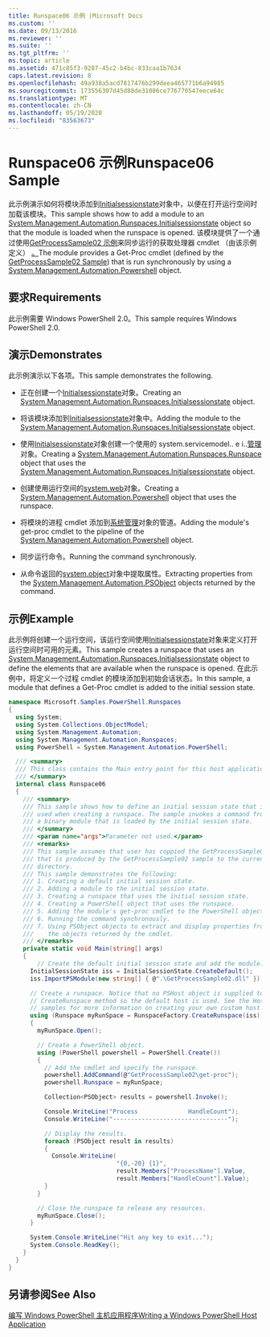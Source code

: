 ```yaml
---
title: Runspace06 示例 |Microsoft Docs
ms.custom: ''
ms.date: 09/13/2016
ms.reviewer: ''
ms.suite: ''
ms.tgt_pltfrm: ''
ms.topic: article
ms.assetid: 471c85f3-9287-45c2-b4bc-833caa1b7634
caps.latest.revision: 8
ms.openlocfilehash: 49a938a5acd7817476b299deea465771b6a94985
ms.sourcegitcommit: 173556307d45d88de31086ce776770547eece64c
ms.translationtype: MT
ms.contentlocale: zh-CN
ms.lasthandoff: 05/19/2020
ms.locfileid: "83563673"
---
```

# <a name="runspace06-sample"></a><span data-ttu-id="68e7a-102">Runspace06 示例</span><span class="sxs-lookup"><span data-stu-id="68e7a-102">Runspace06 Sample</span></span>

<span data-ttu-id="68e7a-103">此示例演示如何将模块添加到[Initialsessionstate](/dotnet/api/System.Management.Automation.Runspaces.InitialSessionState)对象中，以便在打开运行空间时加载该模块。</span><span class="sxs-lookup"><span data-stu-id="68e7a-103">This sample shows how to add a module to an [System.Management.Automation.Runspaces.Initialsessionstate](/dotnet/api/System.Management.Automation.Runspaces.InitialSessionState) object so that the module is loaded when the runspace is opened.</span></span> <span data-ttu-id="68e7a-104">该模块提供了一个通过使用[GetProcessSample02 示例](../cmdlet/getprocesssample02-sample.md)来同步运行的获取处理器 cmdlet （由该示例定义） [。](/dotnet/api/system.management.automation.powershell)</span><span class="sxs-lookup"><span data-stu-id="68e7a-104">The module provides a Get-Proc cmdlet (defined by the [GetProcessSample02 Sample](../cmdlet/getprocesssample02-sample.md)) that is run synchronously by using a [System.Management.Automation.Powershell](/dotnet/api/system.management.automation.powershell) object.</span></span>

## <a name="requirements"></a><span data-ttu-id="68e7a-105">要求</span><span class="sxs-lookup"><span data-stu-id="68e7a-105">Requirements</span></span>

<span data-ttu-id="68e7a-106">此示例需要 Windows PowerShell 2.0。</span><span class="sxs-lookup"><span data-stu-id="68e7a-106">This sample requires Windows PowerShell 2.0.</span></span>

## <a name="demonstrates"></a><span data-ttu-id="68e7a-107">演示</span><span class="sxs-lookup"><span data-stu-id="68e7a-107">Demonstrates</span></span>

<span data-ttu-id="68e7a-108">此示例演示以下各项。</span><span class="sxs-lookup"><span data-stu-id="68e7a-108">This sample demonstrates the following.</span></span>

- <span data-ttu-id="68e7a-109">正在创建一个[Initialsessionstate](/dotnet/api/System.Management.Automation.Runspaces.InitialSessionState)对象。</span><span class="sxs-lookup"><span data-stu-id="68e7a-109">Creating an [System.Management.Automation.Runspaces.Initialsessionstate](/dotnet/api/System.Management.Automation.Runspaces.InitialSessionState) object.</span></span>

- <span data-ttu-id="68e7a-110">将该模块添加到[Initialsessionstate](/dotnet/api/System.Management.Automation.Runspaces.InitialSessionState)对象中。</span><span class="sxs-lookup"><span data-stu-id="68e7a-110">Adding the module to the [System.Management.Automation.Runspaces.Initialsessionstate](/dotnet/api/System.Management.Automation.Runspaces.InitialSessionState) object.</span></span>

- <span data-ttu-id="68e7a-111">使用[Initialsessionstate](/dotnet/api/System.Management.Automation.Runspaces.InitialSessionState)对象创建一个使用的 system.servicemodel.. e i..[管理](/dotnet/api/System.Management.Automation.Runspaces.Runspace)对象。</span><span class="sxs-lookup"><span data-stu-id="68e7a-111">Creating a [System.Management.Automation.Runspaces.Runspace](/dotnet/api/System.Management.Automation.Runspaces.Runspace) object that uses the [System.Management.Automation.Runspaces.Initialsessionstate](/dotnet/api/System.Management.Automation.Runspaces.InitialSessionState) object.</span></span>

- <span data-ttu-id="68e7a-112">创建使用运行空间的[system.web](/dotnet/api/system.management.automation.powershell)对象。</span><span class="sxs-lookup"><span data-stu-id="68e7a-112">Creating a [System.Management.Automation.Powershell](/dotnet/api/system.management.automation.powershell) object that uses the runspace.</span></span>

- <span data-ttu-id="68e7a-113">将模块的进程 cmdlet 添加到[系统管理](/dotnet/api/system.management.automation.powershell)对象的管道。</span><span class="sxs-lookup"><span data-stu-id="68e7a-113">Adding the module's get-proc cmdlet to the pipeline of the [System.Management.Automation.Powershell](/dotnet/api/system.management.automation.powershell) object.</span></span>

- <span data-ttu-id="68e7a-114">同步运行命令。</span><span class="sxs-lookup"><span data-stu-id="68e7a-114">Running the command synchronously.</span></span>

- <span data-ttu-id="68e7a-115">从命令返回的[system.object](/dotnet/api/System.Management.Automation.PSObject)对象中提取属性。</span><span class="sxs-lookup"><span data-stu-id="68e7a-115">Extracting properties from the [System.Management.Automation.PSObject](/dotnet/api/System.Management.Automation.PSObject) objects returned by the command.</span></span>

## <a name="example"></a><span data-ttu-id="68e7a-116">示例</span><span class="sxs-lookup"><span data-stu-id="68e7a-116">Example</span></span>

<span data-ttu-id="68e7a-117">此示例将创建一个运行空间，该运行空间使用[Initialsessionstate](/dotnet/api/System.Management.Automation.Runspaces.InitialSessionState)对象来定义打开运行空间时可用的元素。</span><span class="sxs-lookup"><span data-stu-id="68e7a-117">This sample creates a runspace that uses an [System.Management.Automation.Runspaces.Initialsessionstate](/dotnet/api/System.Management.Automation.Runspaces.InitialSessionState) object to define the elements that are available when the runspace is opened.</span></span> <span data-ttu-id="68e7a-118">在此示例中，将定义一个过程 cmdlet 的模块添加到初始会话状态。</span><span class="sxs-lookup"><span data-stu-id="68e7a-118">In this sample, a module that defines a Get-Proc cmdlet is added to the initial session state.</span></span>

```csharp
namespace Microsoft.Samples.PowerShell.Runspaces
{
  using System;
  using System.Collections.ObjectModel;
  using System.Management.Automation;
  using System.Management.Automation.Runspaces;
  using PowerShell = System.Management.Automation.PowerShell;

  /// <summary>
  /// This class contains the Main entry point for this host application.
  /// </summary>
  internal class Runspace06
  {
    /// <summary>
    /// This sample shows how to define an initial session state that is
    /// used when creating a runspace. The sample invokes a command from
    /// a binary module that is loaded by the initial session state.
    /// </summary>
    /// <param name="args">Parameter not used.</param>
    /// <remarks>
    /// This sample assumes that user has coppied the GetProcessSample02.dll
    /// that is produced by the GetProcessSample02 sample to the current
    /// directory.
    /// This sample demonstrates the following:
    /// 1. Creating a default initial session state.
    /// 2. Adding a module to the initial session state.
    /// 3. Creating a runspace that uses the initial session state.
    /// 4. Creating a PowerShell object that uses the runspace.
    /// 5. Adding the module's get-proc cmdlet to the PowerShell object.
    /// 6. Running the command synchronously.
    /// 7. Using PSObject objects to extract and display properties from
    ///    the objects returned by the cmdlet.
    /// </remarks>
    private static void Main(string[] args)
    {
        // Create the default initial session state and add the module.
      InitialSessionState iss = InitialSessionState.CreateDefault();
      iss.ImportPSModule(new string[] { @".\GetProcessSample02.dll" });

      // Create a runspace. Notice that no PSHost object is supplied to the
      // CreateRunspace method so the default host is used. See the Host
      // samples for more information on creating your own custom host.
      using (Runspace myRunSpace = RunspaceFactory.CreateRunspace(iss))
      {
        myRunSpace.Open();

        // Create a PowerShell object.
        using (PowerShell powershell = PowerShell.Create())
        {
          // Add the cmdlet and specify the runspace.
          powershell.AddCommand(@"GetProcessSample02\get-proc");
          powershell.Runspace = myRunSpace;

          Collection<PSObject> results = powershell.Invoke();

          Console.WriteLine("Process              HandleCount");
          Console.WriteLine("--------------------------------");

          // Display the results.
          foreach (PSObject result in results)
          {
            Console.WriteLine(
                              "{0,-20} {1}",
                              result.Members["ProcessName"].Value,
                              result.Members["HandleCount"].Value);
          }
        }

        // Close the runspace to release any resources.
        myRunSpace.Close();
      }

      System.Console.WriteLine("Hit any key to exit...");
      System.Console.ReadKey();
    }
  }
}
```

## <a name="see-also"></a><span data-ttu-id="68e7a-119">另请参阅</span><span class="sxs-lookup"><span data-stu-id="68e7a-119">See Also</span></span>

[<span data-ttu-id="68e7a-120">编写 Windows PowerShell 主机应用程序</span><span class="sxs-lookup"><span data-stu-id="68e7a-120">Writing a Windows PowerShell Host Application</span></span>](./writing-a-windows-powershell-host-application.md)
